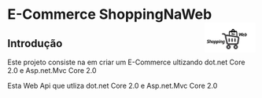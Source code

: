 E-Commerce ShoppingNaWeb <img src="logo.png" alt="LogoShoppingNaWeb" title="ShoppingNaWebLogo" align="right" height="60" />
======================
Introdução
------
Este projeto consiste na em criar um E-Commerce ultizando dot.net Core 2.0 e Asp.net.Mvc Core 2.0

Esta Web Api que utliza dot.net Core 2.0 e Asp.net.Mvc Core 2.0
